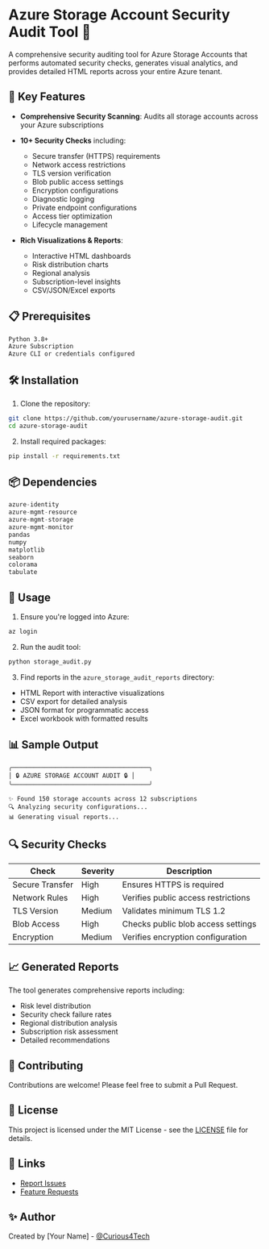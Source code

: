 # Azure Storage Account Security Audit Tool 🔐

A comprehensive security auditing tool for Azure Storage Accounts that performs automated security checks, generates visual analytics, and provides detailed HTML reports across your entire Azure tenant.



## 🌟 Key Features

- **Comprehensive Security Scanning**: Audits all storage accounts across your Azure subscriptions
- **10+ Security Checks** including:
  - Secure transfer (HTTPS) requirements
  - Network access restrictions
  - TLS version verification
  - Blob public access settings
  - Encryption configurations
  - Diagnostic logging
  - Private endpoint configurations
  - Access tier optimization
  - Lifecycle management

- **Rich Visualizations & Reports**:
  - Interactive HTML dashboards
  - Risk distribution charts
  - Regional analysis
  - Subscription-level insights
  - CSV/JSON/Excel exports

## 📋 Prerequisites

```bash
Python 3.8+
Azure Subscription
Azure CLI or credentials configured
```

## 🛠️ Installation

1. Clone the repository:
```bash
git clone https://github.com/yourusername/azure-storage-audit.git
cd azure-storage-audit
```

2. Install required packages:
```bash
pip install -r requirements.txt
```

## 📦 Dependencies

```python
azure-identity
azure-mgmt-resource
azure-mgmt-storage
azure-mgmt-monitor
pandas
numpy
matplotlib
seaborn
colorama
tabulate
```

## 🚀 Usage

1. Ensure you're logged into Azure:
```bash
az login
```

2. Run the audit tool:
```bash
python storage_audit.py
```

3. Find reports in the `azure_storage_audit_reports` directory:
- HTML Report with interactive visualizations
- CSV export for detailed analysis
- JSON format for programmatic access
- Excel workbook with formatted results

## 📊 Sample Output

```
╭──────────────────────────────────────╮
│ 🔒 AZURE STORAGE ACCOUNT AUDIT 🔒 │
╰──────────────────────────────────────╯

✨ Found 150 storage accounts across 12 subscriptions
🔍 Analyzing security configurations...
📊 Generating visual reports...
```

## 🔍 Security Checks

| Check | Severity | Description |
|-------|----------|-------------|
| Secure Transfer | High | Ensures HTTPS is required |
| Network Rules | High | Verifies public access restrictions |
| TLS Version | Medium | Validates minimum TLS 1.2 |
| Blob Access | High | Checks public blob access settings |
| Encryption | Medium | Verifies encryption configuration |

## 📈 Generated Reports

The tool generates comprehensive reports including:
- Risk level distribution
- Security check failure rates
- Regional distribution analysis
- Subscription risk assessment
- Detailed recommendations

## 🤝 Contributing

Contributions are welcome! Please feel free to submit a Pull Request.

## 📝 License

This project is licensed under the MIT License - see the [LICENSE](LICENSE) file for details.

## 🔗 Links

- [Report Issues](https://github.com/Curious4Tech/azure-storage-audit/issues)
- [Feature Requests](https://github.com/Curious4Tech/azure-storage-audit/issues/new)

## ✨ Author

Created by [Your Name] - [@Curious4Tech](https://github.com/Curious4Tech)
